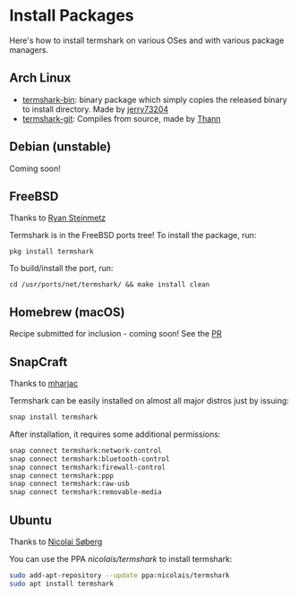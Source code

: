 # Install Packages

Here's how to install termshark on various OSes and with various package managers.

## Arch Linux

- [termshark-bin](https://aur.archlinux.org/packages/termshark-bin): binary
  package which simply copies the released binary to install directory. Made by
  [jerry73204](https://github.com/jerry73204)
- [termshark-git](https://aur.archlinux.org/packages/termshark-git): Compiles
  from source, made by [Thann](https://github.com/Thann) 

## Debian (unstable)

Coming soon!

## FreeBSD

Thanks to [Ryan Steinmetz](https://github.com/zi0r)

Termshark is in the FreeBSD ports tree!  To install the package, run:

```pkg install termshark```

To build/install the port, run:

```cd /usr/ports/net/termshark/ && make install clean```

## Homebrew (macOS)

Recipe submitted for inclusion - coming soon! See the [PR](https://github.com/Homebrew/homebrew-core/pull/40233)

## SnapCraft

Thanks to [mharjac](https://github.com/mharjac)

Termshark can be easily installed on almost all major distros just by issuing: 

```bash
snap install termshark
```

After installation, it requires some additional permissions:

```bash
snap connect termshark:network-control
snap connect termshark:bluetooth-control
snap connect termshark:firewall-control
snap connect termshark:ppp
snap connect termshark:raw-usb
snap connect termshark:removable-media
```

## Ubuntu

Thanks to [Nicolai Søberg](https://github.com/NicolaiSoeborg)

You can use the PPA *nicolais/termshark* to install termshark:

```bash
sudo add-apt-repository --update ppa:nicolais/termshark
sudo apt install termshark
```


